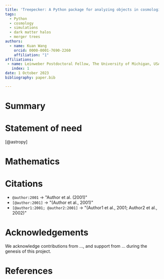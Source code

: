 ```yaml
---
title: 'Treepecker: A Python package for analyzing objects in cosmological simulations'
tags:
  - Python
  - cosmology
  - simulations
  - dark matter halos
  - merger trees
authors:
  - name: Kuan Wang
    orcid: 0000-0001-7690-2260
    affiliation: "1"
affiliations:
 - name: Leinweber Postdoctoral Fellow, The University of Michigan, USA
   index: 1
date: 1 October 2023
bibliography: paper.bib

---
```


# Summary



# Statement of need

 [@astropy] 

# Mathematics



# Citations


- `@author:2001`  ->  "Author et al. (2001)"
- `[@author:2001]` -> "(Author et al., 2001)"
- `[@author1:2001; @author2:2001]` -> "(Author1 et al., 2001; Author2 et al., 2002)"



# Acknowledgements

We acknowledge contributions from ..., and support from ... during the genesis of this project.

# References
